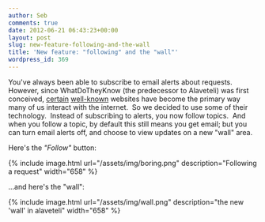 ```yaml
---
author: Seb
comments: true
date: 2012-06-21 06:43:23+00:00
layout: post
slug: new-feature-following-and-the-wall
title: 'New feature: "following" and the "wall"'
wordpress_id: 369
---
```


You've always been able to subscribe to email alerts about requests.  However, since WhatDoTheyKnow (the predecessor to Alaveteli) was first conceived, [certain](http://www.facebook.com) [well-known](https://twitter.com) websites have become the primary way many of us interact with the internet.  So we decided to use some of their technology.  Instead of subscribing to alerts, you now follow topics.  And when you follow a topic, by default this still means you get email; but you can turn email alerts off, and choose to view updates on a new "wall" area.

Here's the _"Follow"_ button:

{% include image.html url="/assets/img/boring.png" description="Following a request" width="658" %}

...and here's the "wall":

{% include image.html url="/assets/img/wall.png" description="the new 'wall' in alaveteli" width="658" %}
